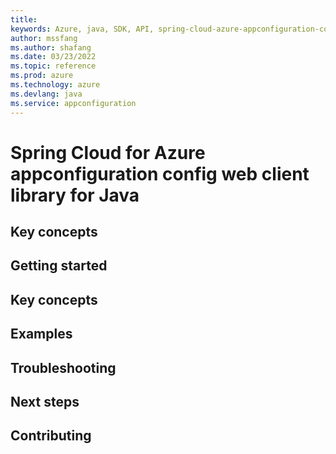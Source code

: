 ```yaml
---
title: 
keywords: Azure, java, SDK, API, spring-cloud-azure-appconfiguration-config-web, appconfiguration
author: mssfang
ms.author: shafang
ms.date: 03/23/2022
ms.topic: reference
ms.prod: azure
ms.technology: azure
ms.devlang: java
ms.service: appconfiguration
---
```

# Spring Cloud for Azure appconfiguration config web client library for Java

## Key concepts
## Getting started
## Key concepts
## Examples
## Troubleshooting
## Next steps
## Contributing

